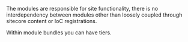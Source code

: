 The modules are responsible for site functionality, there is no interdependency between modules other than loosely coupled through sitecore content or IoC registrations.

Within module bundles you can have tiers.